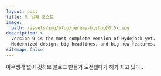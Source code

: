 ```yaml
---
layout: post
title: 첫 번째 포스트
image: 
  path: /assets/img/blog/jeremy-bishop@0,5x.jpg
description: >
  Version 9 is the most complete version of Hydejack yet.
  Modernized design, big headlines, and big new features.
sitemap: false
---
```


아무생각 없이 깃허브 블로그 만들기 도전했다가 해가 지고 있다..
